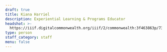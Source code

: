 ```yaml
---
draft: true
title: Kiana Harriel
description: Experiential Learning & Programs Educator
headshot: >-
  https://iiif.digitalcommonwealth.org/iiif/2/commonwealth:3f463863p/736,6892,514,514/,600/0/default.jpg
type: person
staff_category: staff
menu: false
---
```


